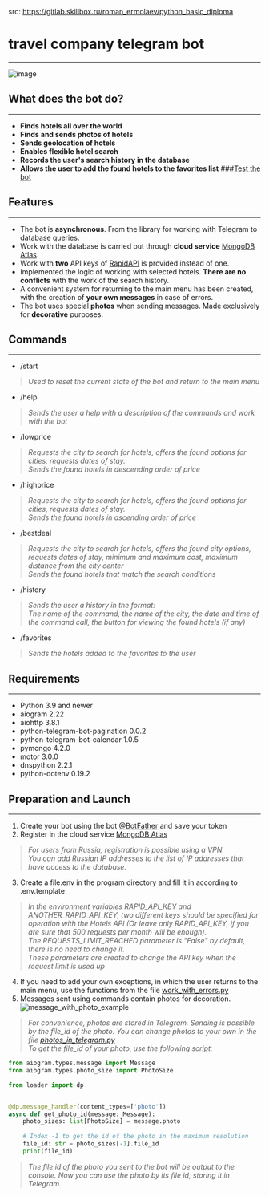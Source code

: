 src: https://gitlab.skillbox.ru/roman_ermolaev/python_basic_diploma

# travel company telegram bot
***
![image](readme_header_image.png)
## What does the bot do?
***
+ **Finds hotels all over the world**
+ **Finds and sends photos of hotels**
+ **Sends geolocation of hotels**
+ **Enables flexible hotel search**
+ **Records the user's search history in the database**
+ **Allows the user to add the found hotels to the favorites list**
###[Test the bot](@python_basic_final_bot "Go to Telegram")
## Features
***
+ The bot is **asynchronous**. From the library for working with Telegram to database queries.
+ Work with the database is carried out through **cloud service** [MongoDB Atlas](https://console.clever-cloud.com/?user=user_cf907e00-380a-4360-ae7f-5cc4c870f18b%2Cuser_cf907e00-380a-4360-ae7f-5cc4c870f18b ).
+ Work with **two** API keys of [RapidAPI](https://rapidapi.com/apidojo/api/hotels4/) is provided instead of one.
+ Implemented the logic of working with selected hotels. **There are no conflicts** with the work of the search history.
+ A convenient system for returning to the main menu has been created, with the creation of **your own messages** in case of errors.
+ The bot uses special **photos** when sending messages. Made exclusively for **decorative** purposes.
## Commands
***
+ /start
>*Used to reset the current state of the bot and return to the main menu*
+ /help
>*Sends the user a help with a description of the commands and work with the bot*
+ /lowprice
>*Requests the city to search for hotels, offers the found options for cities, requests dates of stay.*  
*Sends the found hotels in descending order of price*
+ /highprice
>*Requests the city to search for hotels, offers the found options for cities, requests dates of stay.*  
*Sends the found hotels in ascending order of price*
+ /bestdeal
>*Requests the city to search for hotels, offers the found city options, requests dates of stay, minimum and maximum cost, maximum distance from the city center*  
*Sends the found hotels that match the search conditions*
+ /history
>*Sends the user a history in the format:*  
*The name of the command, the name of the city, the date and time of the command call, the button for viewing the found hotels (if any)*
+ /favorites
>*Sends the hotels added to the favorites to the user*
## Requirements
***
+ Python 3.9 and newer
+ aiogram 2.22
+ aiohttp 3.8.1
+ python-telegram-bot-pagination 0.0.2
+ python-telegram-bot-calendar 1.0.5
+ pymongo 4.2.0
+ motor 3.0.0
+ dnspython 2.2.1
+ python-dotenv 0.19.2
## Preparation and Launch
***
1. Create your bot using the bot [@BotFather](https://t.me/BotFather ) and save your token
2. Register in the cloud service [MongoDB Atlas](https://www.mongodb.com/atlas/database)
>*For users from Russia, registration is possible using a VPN.  
You can add Russian IP addresses to the list of IP addresses that have access to the database.*
3. Create a file.env in the program directory and fill it in according to .env.template
>*In the environment variables RAPID_API_KEY and ANOTHER_RAPID_API_KEY, two different keys should be specified for operation
with the Hotels API (Or leave only RAPID_API_KEY, if you are sure that 500 requests per month will be enough).  
The REQUESTS_LIMIT_REACHED parameter is "False" by default, there is no need to change it.  
These parameters are created to change the API key when the request limit is used up*
4. If you need to add your own exceptions, in which the user returns to the main menu, use the functions from the file [work_with_errors.py ](/utils/misc/work_with_errors.py )
5. Messages sent using commands contain photos for decoration.  
![message_with_photo_example](message_with_photo_template.png)
>*For convenience, photos are stored in Telegram. Sending is possible by the file_id of the photo. You can change photos to your own in the file [photos_in_telegram.py ](/photos/main_menu.png)  
To get the file_id of your photo, use the following script:*
```python
from aiogram.types.message import Message
from aiogram.types.photo_size import PhotoSize

from loader import dp


@dp.message_handler(content_types=['photo'])
async def get_photo_id(message: Message):
    photo_sizes: list[PhotoSize] = message.photo
    
    # Index -1 to get the id of the photo in the maximum resolution
    file_id: str = photo_sizes[-1].file_id
    print(file_id)
```
>*The file id of the photo you sent to the bot will be output to the console.
Now you can use the photo by its file id, storing it in Telegram.*
